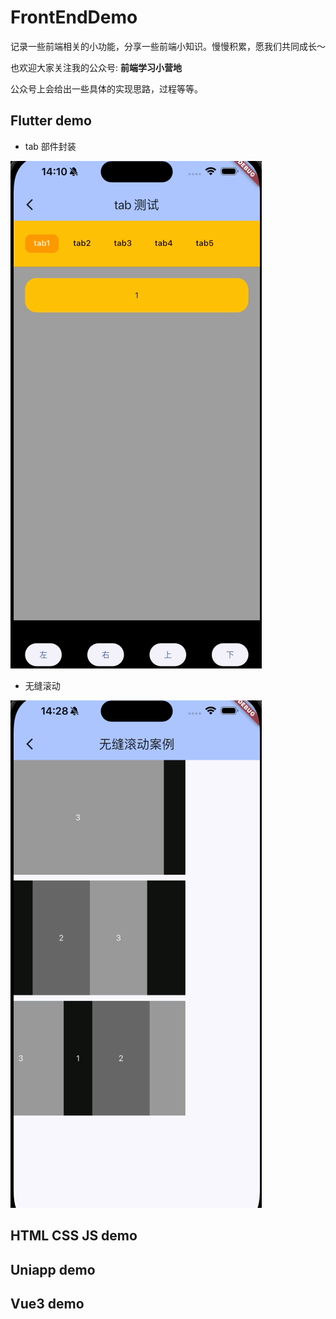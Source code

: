 # FrontEndDemo

记录一些前端相关的小功能，分享一些前端小知识。慢慢积累，愿我们共同成长～

也欢迎大家关注我的公众号: **前端学习小营地**

公众号上会给出一些具体的实现思路，过程等等。

## Flutter demo

- tab 部件封装

![tab部件封装案例](./demo-images/flutter-images/customize_tab.gif)

- 无缝滚动

![tab部件封装案例](./demo-images/flutter-images/seamless_scrolling.gif)

## HTML CSS JS demo

## Uniapp demo

## Vue3 demo

